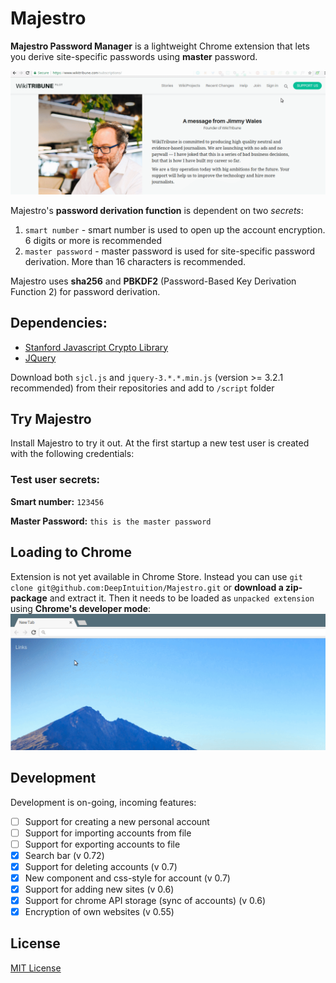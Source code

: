 # Majestro
__Majestro Password Manager__ is a lightweight Chrome extension that lets you derive site-specific passwords using __master__ password. 

![](Majestro_usage_0.75.gif)

Majestro's __password derivation function__ is dependent on two *secrets*: 

1. ```smart number``` - smart number is used to open up the account encryption. 6 digits or more is recommended
2. ```master password``` - master password is used for site-specific password derivation. More than 16 characters is recommended.

Majestro uses __sha256__ and __PBKDF2__ (Password-Based Key Derivation Function 2) for password derivation.
## Dependencies: 
* [Stanford Javascript Crypto Library](https://github.com/bitwiseshiftleft/sjcl)
* [JQuery](https://jquery.com/download/) 

Download both ```sjcl.js``` and ```jquery-3.*.*.min.js``` (version >= 3.2.1 recommended) from their repositories and add to ```/script``` folder
## Try Majestro
Install Majestro to try it out. At the first startup a new test user is created with the following credentials:

### Test user secrets:
__Smart number:__ ```123456```

__Master Password:__ ```this is the master password```  

## Loading to Chrome
Extension is not yet available in Chrome Store. 
Instead you can use ```git clone git@github.com:DeepIntuition/Majestro.git``` or __download a zip-package__ and extract it. Then it needs to be loaded as `unpacked extension` using __Chrome's developer mode__:
![](majestro_load_chrome.gif)

## Development
Development is on-going, incoming features:
- [ ] Support for creating a new personal account
- [ ] Support for importing accounts from file 
- [ ] Support for exporting accounts to file
- [x] Search bar (v 0.72)
- [x] Support for deleting accounts (v 0.7)
- [x] New component and css-style for account (v 0.7)
- [x] Support for adding new sites (v 0.6)
- [x] Support for chrome API storage (sync of accounts) (v 0.6)
- [x] Encryption of own websites (v 0.55)

## License
[MIT License](https://opensource.org/licenses/MIT)
